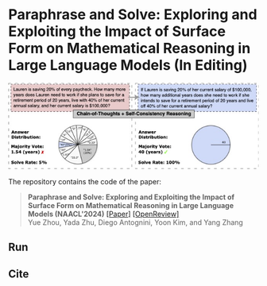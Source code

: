# Paraphrase and Solve: Exploring and Exploiting the Impact of Surface Form on Mathematical Reasoning in Large Language Models (In Editing)

![Task](images/motivation.jpg)

The repository contains the code of the paper:
> **Paraphrase and Solve: Exploring and Exploiting the Impact of Surface Form on Mathematical Reasoning in Large Language Models (NAACL'2024)** 
> [[Paper]](https://aclanthology.org/2024.naacl-main) [[OpenReview]](https://openreview.net/forum?id=lnPP2TO3jW7) <br>
> Yue Zhou, Yada Zhu, Diego Antognini, Yoon Kim, and Yang Zhang <br>

## Run

## Cite

